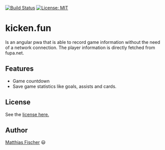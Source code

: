 [![Build Status](https://travis-ci.org/fischer-matthias/kicken.fun.svg?branch=master)](https://travis-ci.org/fischer-matthias/kicken.fun) [![License: MIT](https://img.shields.io/badge/License-MIT-yellow.svg)](https://opensource.org/licenses/MIT)
# kicken.fun
Is an angular pwa that is able to record game information without the need of a network connection. The player information is directly fetched from fupa.net.

## Features
- Game countdown
- Save game statistics like goals, assists and cards.

## License
See the [license here.](LICENSE)

## Author
[Matthias Fischer](https://ma.tthias.space) :smiley: